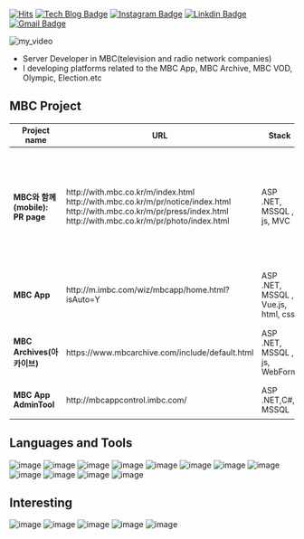 [![Hits](https://hits.seeyoufarm.com/api/count/incr/badge.svg?url=https://github.com/choipureum)](https://hits.seeyoufarm.com)
[![Tech Blog Badge](http://img.shields.io/badge/-Tech%20blog-black?style=flat-square&logo=github&link=https://blue-boy.tistory.com/)](https://blue-boy.tistory.com/) 
[![Instagram Badge](https://img.shields.io/badge/-Instagram-dd2a7b?style=flat-square&logo=instagram&logoColor=white&link=https://www.instagram.com/pu_rumm/)](https://www.instagram.com/pu_rumm/) 
[![Linkdin Badge](https://img.shields.io/badge/LinkedIn-0077B5?style=flat-square&logo=linkedin&logoColor=white)](https://www.linkedin.com/in/%ED%91%B8%EB%A6%84-%EC%B5%9C-166848213/)
[![Gmail Badge](https://img.shields.io/badge/-Gmail-d14836?style=flat-square&logo=Gmail&logoColor=white&link=mailto:pooreumsunny@gmail.com)](mailto:pooreumsunny@gmail.com)



![my_video](https://user-images.githubusercontent.com/55127127/121795138-c3d28f00-cc48-11eb-86a5-69ab1be0a93e.gif)
- Server Developer in MBC(television and radio network companies) 
- I developing platforms related to the MBC App, MBC Archive, MBC VOD, Olympic, Election.etc

<!--
<div>
👋 안녕하세요. 서버 개발자 최푸름입니다.:cherry_blossom: <br>
한양대학교에서 신산업 소프트웨어를 전공했으며 현재 iMBC SW개발 직군에서 재직중입니다.
</div>
<!--
<br>
<p><b>:trophy:수상 및 활동이력</b></p>
<ul>
  <li>iMBC SW개발 직군 재직중(2020.11.02~ )</li>
  <li>제2회 SK 해피노베이터 '나눔인재상' 수상 (2014.07)</li>
  <li>SK 행복나눔재단 인턴 (2014.08~2015.02)</li>
  <li>한양대학교 소프트웨어 융합 캡스톤디자인 경진대회 최우수 (2020.06)</li>
  <li>제6회 삼성전자 대학생 프로그래밍 경진대회 SCPC (2020.08)</li>
  <li>KH 정보교육원 [NCS]UI/UX엔지니어링 및 응용SW 엔지니어링 양성과정 (2020.01~2020.09)</li>
  <li> 꾸룩꾸룩 개발 Crew</li>
</ul>

<!--
<p><b>:airplane:봉사활동 및 해외경험</b></p>
<!--
<ul>
 <li>SK SUNNY LeaderGroup 10기 (2014.1~2014.12)</li>
 <li>호주 워킹홀리데이 (2016.02~2016.09)</li>
</ul>
-->

<!--
## Get In Touch
<div align=left>
 -->

</div>

## MBC Project
<div align=left>
  <table>
    <thead>
      <th>Project name</th>
      <th>URL</th>
      <th>Stack</th>
      <th>Description</th>
    </thead>
    <tr>
      <td><b>MBC와 함께(mobile): <br>PR page </b></td>
      <td>http://with.mbc.co.kr/m/index.html<br>
          http://with.mbc.co.kr/m/pr/notice/index.html<br>
          http://with.mbc.co.kr/m/pr/press/index.html<br>
          http://with.mbc.co.kr/m/pr/photo/index.html</td>
      <td>ASP .NET, MSSQL , js, MVC </td>
      <td>mbcinfo.imbc.com / Mobile API개발<br>
          with.mbc.co.kr -> mbcinfo.js , mbcinfoUI.js 개발
          Photo View Page lazyLoading,
          Photo List 성능 개선을 위해 ImageResizer를 통한 성능 개선
      </td>
    </tr>
    <tr>
      <td><b>MBC App</b></td>
      <td>http://m.imbc.com/wiz/mbcapp/home.html?isAuto=Y</td>
      <td>ASP .NET, MSSQL , Vue.js, html, css </td>
      <td>main,타임라인,Video Auto 실행 모듈, OnAir LiveStreaming, MBC뉴스, 올림픽 </td>
    </tr>
    <tr>
      <td><b>MBC Archives(아카이브)</b></td>
      <td>https://www.mbcarchive.com/include/default.html</td>
      <td>ASP .NET, MSSQL , js, WebForm </td>
      <td>SM & <br>개인정보 암호화, 메일링, 소재주문 엑셀 자동화 모듈, SMS Auth 등</td>
    </tr>
     <tr>
      <td><b>MBC App AdminTool</b></td>
      <td>http://mbcappcontrol.imbc.com/</td>
      <td>ASP .NET,C#, MSSQL</td>
      <td>홈배너, 다시보기, 푸시알림, 생중계 관리, 관리자 설정</td>
    </tr>
    <!--
     <tr>
      <td><b>MBC [정오의 희망곡]: 차트 관리자 Page</b></td>
      <td>http://rankingchart.imbc.com/.../.aspx</td>
      <td>ASP .NET, MSSQL , js, WebForm </td>
      <td>Flash ImageUpload 대체 및 file 삭제 로직 개선</td>
    </tr>
     -->
    
  </table>
</div>

## Languages and Tools
![image](https://img.shields.io/badge/C%23-239120?style=for-the-badge&logo=c-sharp&logoColor=white)
![image](https://img.shields.io/badge/Microsoft%20SQL%20Sever-CC2927?style=for-the-badge&logo=microsoft%20sql%20server&logoColor=white)
![image](https://img.shields.io/badge/.NET-5C2D91?style=for-the-badge&logo=dot-net&logoColor=white)
![image](https://img.shields.io/badge/NuGet-004880?style=for-the-badge&logo=nuget&logoColor=white)
![image](https://img.shields.io/badge/Vue.js-35495E?style=for-the-badge&logo=vue.js&logoColor=4FC08D)
![image](https://img.shields.io/badge/jQuery-0769AD?style=for-the-badge&logo=jquery&logoColor=white)
![image](https://img.shields.io/badge/Windows-0078D6?style=for-the-badge&logo=windows&logoColor=white)
![image](https://img.shields.io/badge/Visual_Studio-5C2D91?style=for-the-badge&logo=visual%20studio&logoColor=white)
![image](https://img.shields.io/badge/JavaScript-323330?style=for-the-badge&logo=javascript&logoColor=F7DF1E)
![image](https://img.shields.io/badge/Java-ED8B00?style=for-the-badge&logo=java&logoColor=white)
![image](https://img.shields.io/badge/HTML5-E34F26?style=for-the-badge&logo=html5&logoColor=white)
![image](https://img.shields.io/badge/CSS3-1572B6?style=for-the-badge&logo=css3&logoColor=white)

## Interesting
![image](https://img.shields.io/badge/Docker-2CA5E0?style=for-the-badge&logo=docker&logoColor=white)
![image](https://img.shields.io/badge/kubernetes-326ce5.svg?&style=for-the-badge&logo=kubernetes&logoColor=white)
![image](https://img.shields.io/badge/Jenkins-D24939?style=for-the-badge&logo=Jenkins&logoColor=white)
![image](https://img.shields.io/badge/Nginx-009639?style=for-the-badge&logo=nginx&logoColor=white)
![image](https://img.shields.io/badge/Apache_Kafka-231F20?style=for-the-badge&logo=apache-kafka&logoColor=white)



<!--
## Toy Project
<div align=left>
  <table>
    <thead>
      <th>Project name</th>
      <th>URL</th>
      <th>Stack</th>
      <th>Description</th>
    </thead>
    <tr>
      <td><b>코로나 19관련 종합 웹페이지</b></td>
      <td>https://github.com/COVID-19-WEB-App/COVID-19-Web-app/</td>
      <td>java, Oracle, html5</td>
      <td>코로나관련 확진자 조회, 지도서비스, 정보게시판, 관련상품 구매 등 서비스 제공</td>
    </tr>
    <tr>
      <td><b>Crypto_Auto_Trading_Bot</b></td>
      <td>https://github.com/IloveDev-Crew/AutoTradeBot</td>
      <td>Python3, C#, Flask </td>
      <td>비트코인 매매 자동화 프로그램()
      </td>
    </tr>
     <tr>
      <td><b>Commit_Checker</b></td>
      <td>https://github.com/choipureum/CommitChecker</td>
      <td>C#,Windows Service </td>
      <td>커밋 관련 자동화 체킹 알람 서비스 제공
      </td>
    </tr>
    <tr>
      <td><b>Portal_AutoLogon</b></td>
      <td>https://github.com/choipureum/portal-autoLogon</td>
      <td>C#, Windows Form</td>
      <td>자주쓰는  url, id, pw 저장,삭제 및 자동 프로세스 생성 && 로그인
      </td>
    </tr>
     <tr>
      <td><b>todo-generater</b></td>
      <td>https://choipureum.github.io/todo-generator/</td>
      <td>C#, Vue.js</td>
      <td>할일 생성기, 비용, 수행가능성  </td>
    </tr>
      <tr>
      <td><b>Coin Monitoring Chrome Extension Program</b></td>
        <td><a href="https://github.com/choipureum/Coin_Monitoring_ChromeExtension_Program">link</a></td>
      <td>javascript, html5, css3</td>
      <td> 코인 시세조회 Chrome 확장 프로그램  </td>
    </tr>
  </table>
</div>  
-->


<!--
<div float:left>
<code><img height="30" src="https://raw.githubusercontent.com/github/explore/80688e429a7d4ef2fca1e82350fe8e3517d3494d/topics/java/java.png"></code>
 <code><img height="30" src="https://raw.githubusercontent.com/github/explore/80688e429a7d4ef2fca1e82350fe8e3517d3494d/topics/sql/sql.png"></code>
 <code><img height="30" src="https://raw.githubusercontent.com/github/explore/80688e429a7d4ef2fca1e82350fe8e3517d3494d/topics/html/html.png"></code>
 <code><img height="30" src="https://raw.githubusercontent.com/github/explore/5c058a388828bb5fde0bcafd4bc867b5bb3f26f3/topics/css/css.png"></code>
 <code><img height="30" src="https://raw.githubusercontent.com/github/explore/80688e429a7d4ef2fca1e82350fe8e3517d3494d/topics/javascript/javascript.png"></code>
 <code><img height="30" src="https://raw.githubusercontent.com/github/explore/80688e429a7d4ef2fca1e82350fe8e3517d3494d/topics/python/python.png"></code>  
 <code><img height="30" src="https://raw.githubusercontent.com/github/explore/80688e429a7d4ef2fca1e82350fe8e3517d3494d/topics/git/git.png"></code>
 <code><img height="30" src="https://raw.githubusercontent.com/github/explore/80688e429a7d4ef2fca1e82350fe8e3517d3494d/topics/react/react.png"></code>
 <code><img height="30" src="https://raw.githubusercontent.com/github/explore/80688e429a7d4ef2fca1e82350fe8e3517d3494d/topics/nodejs/nodejs.png"></code> 
</div>




